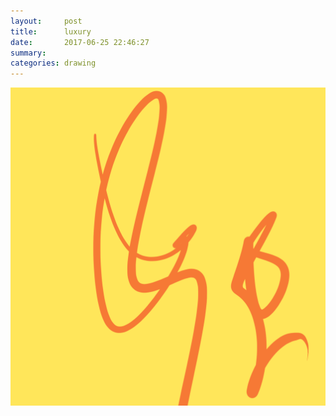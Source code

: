```yaml
---
layout:     post
title:      luxury
date:       2017-06-25 22:46:27
summary:    
categories: drawing
---
```

![luxury](/images/diary/luxury.png ".")
